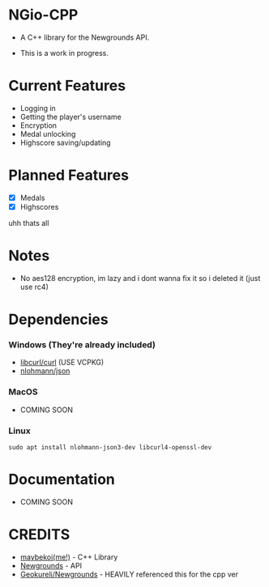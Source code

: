 # NGio-CPP

* A C++ library for the Newgrounds API.

* This is a work in progress.

# Current Features

* Logging in
* Getting the player's username
* Encryption
* Medal unlocking
* Highscore saving/updating

# Planned Features

- [x] Medals
- [x] Highscores

uhh thats all

# Notes

* No aes128 encryption, im lazy and i dont wanna fix it so i deleted it (just use rc4)

# Dependencies

### Windows (They're already included)

* [libcurl/curl](https://curl.se/download.html) (USE VCPKG)
* [nlohmann/json](https://github.com/nlohmann/json)

### MacOS

* COMING SOON

### Linux

```
sudo apt install nlohmann-json3-dev libcurl4-openssl-dev
```
# Documentation

* COMING SOON

# CREDITS

* [maybekoi(me!)](https://github.com/maybekoi) - C++ Library
* [Newgrounds](https://newgrounds.com) - API
* [Geokureli/Newgrounds](https://github.com/Geokureli/Newgrounds) - HEAVILY referenced this for the cpp ver

